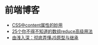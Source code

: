 # 前端博客

- [CSS中content属性的妙用](https://echeverra.cn/css-content)  
- [25个你不得不知道的数组reduce高级用法](https://juejin.cn/post/6844904063729926152)
- [由浅入深：彻底弄懂JS原型与继承](https://mp.weixin.qq.com/s/lw_Ewfc-pAwf6icftjoOiw)
